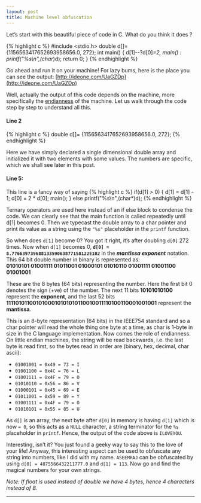 ```yaml
---
layout: post
title: Machine level obfuscation
---
```


Let’s start with this beautiful piece of code in C. What do you think it does ?

{% highlight c %}
#include <stdio.h>
double d[]= {1156563417652693958656.0, 272};
int main()
{
    d[1]--?d[0]*=2, main() : printf("%s\n",(char*)d);
    return 0;
}
{% endhighlight %}

Go ahead and run it on your machine! For lazy bums, here is the place you can see the output: [http://ideone.com/UaGZDp](http://ideone.com/UaGZDp)

Well, actually the output of this code depends on the machine, more specifically the [endianness](http://en.wikipedia.org/wiki/Endianness) of the machine. Let us walk through the code step by step to understand all this.

#### Line 2
{% highlight c %}
double d[]= {1156563417652693958656.0, 272};
{% endhighlight %}

Here we have simply declared a single dimensional double array and initialized it with two elements with some values. The numbers are specific, which we shall see later in this post.

#### Line 5:
This line is a fancy way of saying
{% highlight c %}
if(d[1] > 0)
{
    d[1] = d[1] - 1;
    d[0] = 2 * d[0];
    main();
}
else
    printf("%s\n",(char*)d);
{% endhighlight %}

Ternary operators are used here instead of an if else block to condense the code. We can clearly see that the main function is called repeatedly until d[1] becomes 0. Then we typecast the double array to a char pointer and print its value as a string using the `"%s"` placeholder in the `printf` function.

So when does `d[1]` become 0? You got it right, it’s after doubling `d[0]` 272 times. Now when `d[1]` becomes 0, **`d[0] = 8.77663973968813359063877158122E102`** in the *__mantissa exponent__* notation. This 64 bit double number in binary is represented as:  
**01010101 01001111 01011001 01000101 01010110 01001111 01001100 01001001**

These are the 8 bytes (64 bits) representing the number. Here the first bit 0 denotes the sign (+ve) of the number. The next 11 bits **10101010100** represent the **exponent**, and the last 52 bits **1111010110010100010101010110010011110100110001001001** represent the **mantissa**.

This is an 8-byte representation (64 bits) in the IEEE754 standard and so a char pointer will read the whole thing one byte at a time, as char is 1-byte in size in the C language implementation. Now comes the role of endianness. On little endian machines, the string will be read backwards, i.e. the last byte is read first, so the bytes read in order are (binary, hex, decimal, char ascii):

- `01001001 = 0x49 = 73 = I`  
- `01001100 = 0x4C = 76 = L`  
- `01001111 = 0x4F = 79 = O`  
- `01010110 = 0x56 = 86 = V`  
- `01000101 = 0x45 = 69 = E`  
- `01011001 = 0x59 = 89 = Y`  
- `01001111 = 0x4F = 79 = O`  
- `01010101 = 0x55 = 85 = U`

As `d[]` is an array, the next byte after `d[0]` in memory is having `d[1]` which is now `= 0`, so this acts as a `NULL` character, a string terminator for the `%s` placeholder in `printf`. Hence, the output of the code above is `ILOVEYOU`.

Interesting, isn’t it? You just found a geeky way to say this to the love of your life! Anyway, this interesting aspect can be used to obfuscate any string into numbers, like I did with my name. `ASEEMRAJ` can be obfuscated by using `d[0] = 4875566432211777.0` and `d[1] = 113`. Now go and find the magical numbers for your own strings.

*Note: If float is used instead of double we have 4 bytes, hence 4 characters instead of 8.*

---